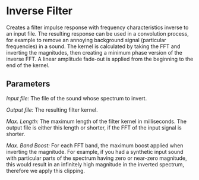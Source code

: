 # Inverse Filter

Creates a filter impulse response with frequency characteristics inverse to an
input file. The resulting response can be used in a convolution process, for example
to remove an annoying background signal (particular frequencies) in a sound. The
kernel is calculated by taking the FFT and inverting the magnitudes, then creating
a minimum phase version of the inverse FFT.
A linear amplitude fade-out is applied from the beginning to the end of the kernel.

## Parameters

_Input file:_ The file of the sound whose spectrum to invert.

_Output file:_ The resulting filter kernel.

_Max. Length:_ The maximum length of the filter kernel in milliseconds. The output
file is either this length or shorter, if the FFT of the input signal is shorter.

_Max. Band Boost:_ For each FFT band, the maximum boost applied when inverting the
magnitude. For example, if you had a synthetic input sound with particular parts of
the spectrum having zero or near-zero magnitude, this would result in an infinitely
high magnitude in the inverted spectrum, therefore we apply this clipping.
